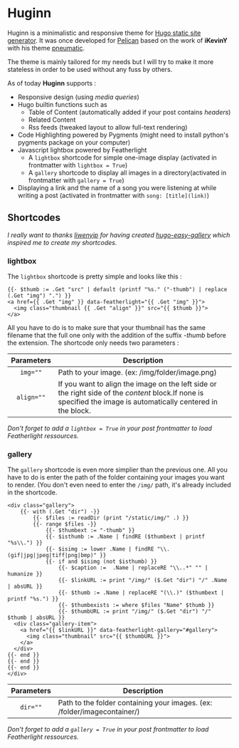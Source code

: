 # Huginn

Huginn is a minimalistic and responsive theme for [Hugo static site generator](https://gohugo.io). It was once developed for [Pelican](https://getpelican.com) based on the work of **iKevinY** with his theme [pneumatic](https://github.com/iKevinY/pneumatic).

The theme is mainly tailored for my needs but I will try to make it more stateless in order to be used without any fuss by others.

As of today **Huginn** supports :

  - Responsive design (using *media queries*)
  - Hugo builtin functions such as
    - Table of Content (automatically added if your post contains *headers*)
    - Related Content
    - Rss feeds (tweaked layout to allow full-text rendering)
  - Code Highlighting powered by Pygments (might need to install python's pygments package on your computer)
  - Javascript lightbox powered by Featherlight
    - A `lightbox` shortcode for simple one-image display (activated in frontmatter with `lightbox = True`)
    - A `gallery` shortcode to display all images in a directory(activated in frontmatter with `gallery = True`)
  - Displaying a link and the name of a song you were listening at while writing a post (activated in frontmatter with `song: [title](link)`)
    

## Shortcodes

*I really want to thanks [liwenyip](https://www.liwen.id.au) for having created [hugo-easy-gallery](https://github.com/liwenyip/hugo-easy-gallery) which inspired me to create my shortcodes.*

### lightbox
The `lightbox` shortcode is pretty simple and looks like this :
```
{{- $thumb := .Get "src" | default (printf "%s." ("-thumb") | replace (.Get "img") ".") }}
<a href={{ .Get "img" }} data-featherlight="{{ .Get "img" }}">
  <img class="thumbnail {{ .Get "align" }}" src="{{ $thumb }}">
</a>
```

All you have to do is to make sure that your thumbnail has the same filename that the full one only with the addition of the suffix *-thumb* before the extension.
The shortcode only needs two parameters :

|  Parameters  |  Description
|:------------:|------------------------------------------------------------------------------------------------------------------------------------------------------------------|
|  `img=""`    |  Path to your image. (ex: /img/folder/image.png)											                                                                      |
|  `align=""`  |  If you want to align the image on the left side or the right side of the *content* block.If none is specified the image is automatically centered in the block. |

*Don't forget to add a `lightbox = True` in your post frontmatter to load Featherlight ressources.*

### gallery
The `gallery` shortcode is even more simplier than the previous one. All you have to do is enter the path of the folder containing your images you want to render. (You don't even need to enter the `/img/` path, it's already included in the shortcode.

```
<div class="gallery">
	{{- with (.Get "dir") -}}
		{{- $files := readDir (print "/static/img/" .) }}
		{{- range $files -}}
			{{- $thumbext := "-thumb" }}
			{{- $isthumb := .Name | findRE ($thumbext | printf "%s\\.") }}
			{{- $isimg := lower .Name | findRE "\\.(gif|jpg|jpeg|tiff|png|bmp)" }}
			{{- if and $isimg (not $isthumb) }}
				{{- $caption :=  .Name | replaceRE "\\..*" "" | humanize }}
				{{- $linkURL := print "/img/" ($.Get "dir") "/" .Name | absURL }}
				{{- $thumb := .Name | replaceRE "(\\.)" ($thumbext | printf "%s.") }}
				{{- $thumbexists := where $files "Name" $thumb }}
				{{- $thumbURL := print "/img/" ($.Get "dir") "/" $thumb | absURL }}
  <div class="gallery-item">
    <a href="{{ $linkURL }}" data-featherlight-gallery="#gallery">
      <img class="thumbnail" src="{{ $thumbURL }}">
    </a>
  </div>
{{- end }}
{{- end }}
{{- end }}
</div>
```

|  Parameters  |  Description
|:------------:|----------------------------------------------------------------------------|
|  `dir=""`    |  Path to the folder containing your images. (ex: /folder/imagecontainer/)  |

*Don't forget to add a `gallery = True` in your post frontmatter to load Featherlight ressources.*
